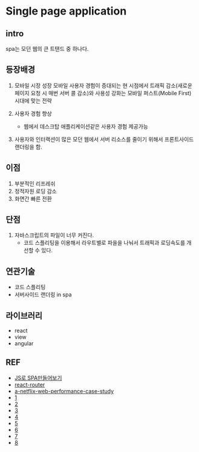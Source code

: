 # Single page application


## intro
spa는 모던 웹의 큰 트탠드 중 하나다.

## 등장배경

1. 모바일 시장 성장
모바일 사용자 경험이 증대되는 현 시점에서 트래픽 감소(새로운 페이지 요청 시 매번 서버 콜 감소)와 사용성 강화는 모바일 퍼스트(Mobile First) 시대에 맞는 전략

2. 사용자 경험 향상
    - 웹에서 데스크탑 애플리케이션같은 사용자 경험 제공가능

3. 사용자와 인터랙션이 많은 모던 웹에서 서버 리소스를 줄이기 위해서 프론트사이드 랜더링을 함.




## 이점
1. 부분적인 리프레쉬
2. 정적자원 로딩 감소
3. 화면간 빠른 전환


## 단점
1. 자바스크립트의 파일이 너무 커진다. 
    - 코드 스플리팅을 이용해서 라우트별로 파을을 나눠서 트래픽과 로딩속도를 개선할 수 있다.


## 연관기술
- 코드 스플리팅
- 서버사이드 랜더링 in spa

## 라이브러리
- react
- view
- angular


## REF

- [JS로 SPA만들어보기 ](https://medium.com/better-programming/js-vanilla-script-spa-1b29b43ea475)
- [react-router](https://velopert.com/3417)
- [a-netflix-web-performance-case-study](https://medium.com/dev-channel/a-netflix-web-performance-case-study-c0bcde26a9d9)
- [1](https://isme2n.github.io/devlog/2017/05/19/about-spa/)
- [2](https://brownbears.tistory.com/406)
- [3](https://eastflag.co.kr/fullstack-spa_definition/)
- [4](https://code.i-harness.com/ko-kr/q/14d96a6)
- [5](todomvc.com)
- [6](https://9105lgm.tistory.com/127)
- [7](https://techaffinity.com/blog/single-page-application-angular/)
- [8](https://www.slideshare.net/chandruaskutty/single-page-application-and-framework)